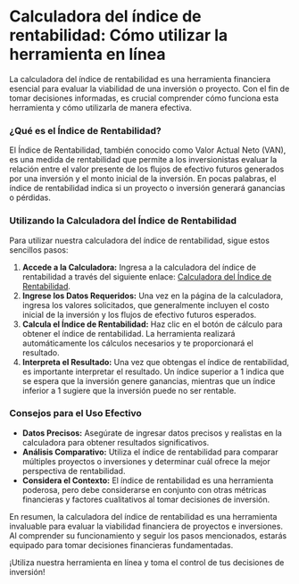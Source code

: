 Calculadora del índice de rentabilidad: Cómo utilizar la herramienta en línea
=============================================================================

La calculadora del índice de rentabilidad es una herramienta financiera esencial para evaluar la viabilidad de una inversión o proyecto. Con el fin de tomar decisiones informadas, es crucial comprender cómo funciona esta herramienta y cómo utilizarla de manera efectiva.

### ¿Qué es el Índice de Rentabilidad?

El Índice de Rentabilidad, también conocido como Valor Actual Neto (VAN), es una medida de rentabilidad que permite a los inversionistas evaluar la relación entre el valor presente de los flujos de efectivo futuros generados por una inversión y el monto inicial de la inversión. En pocas palabras, el índice de rentabilidad indica si un proyecto o inversión generará ganancias o pérdidas.

### Utilizando la Calculadora del Índice de Rentabilidad

Para utilizar nuestra calculadora del índice de rentabilidad, sigue estos sencillos pasos:

1. **Accede a la Calculadora:** Ingresa a la calculadora del índice de rentabilidad a través del siguiente enlace: [Calculadora del Índice de Rentabilidad](https://www.onlinecalculatorsfree.com/es/financial/profitability-index-calculator.html).
2. **Ingrese los Datos Requeridos:** Una vez en la página de la calculadora, ingresa los valores solicitados, que generalmente incluyen el costo inicial de la inversión y los flujos de efectivo futuros esperados.
3. **Calcula el Índice de Rentabilidad:** Haz clic en el botón de cálculo para obtener el índice de rentabilidad. La herramienta realizará automáticamente los cálculos necesarios y te proporcionará el resultado.
4. **Interpreta el Resultado:** Una vez que obtengas el índice de rentabilidad, es importante interpretar el resultado. Un índice superior a 1 indica que se espera que la inversión genere ganancias, mientras que un índice inferior a 1 sugiere que la inversión puede no ser rentable.

### Consejos para el Uso Efectivo

- **Datos Precisos:** Asegúrate de ingresar datos precisos y realistas en la calculadora para obtener resultados significativos.
- **Análisis Comparativo:** Utiliza el índice de rentabilidad para comparar múltiples proyectos o inversiones y determinar cuál ofrece la mejor perspectiva de rentabilidad.
- **Considera el Contexto:** El índice de rentabilidad es una herramienta poderosa, pero debe considerarse en conjunto con otras métricas financieras y factores cualitativos al tomar decisiones de inversión.

En resumen, la calculadora del índice de rentabilidad es una herramienta invaluable para evaluar la viabilidad financiera de proyectos e inversiones. Al comprender su funcionamiento y seguir los pasos mencionados, estarás equipado para tomar decisiones financieras fundamentadas.

¡Utiliza nuestra herramienta en línea y toma el control de tus decisiones de inversión!